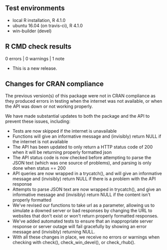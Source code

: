 ## Test environments
* local R installation, R 4.1.0
* ubuntu 16.04 (on travis-ci), R 4.1.0
* win-builder (devel)

## R CMD check results

0 errors | 0 warnings | 1 note

* This is a new release.

## Changes for CRAN compliance

The previous version(s) of this package were not in CRAN compliance as they produced errors in testing when the internet was not available, or when the API was down or not working properly.

We have made substantial updates to both the package and the API to prevent these issues, including:

* Tests are now skipped if the internet is unavailable
* Functions will give an informative message and (invisibly) return NULL if the internet is not available
* The API has been updated to only return a HTTP status code of 200 when it will be returning properly formatted json
* The API status code is now checked before attempting to parse the JSON text (which was one source of problems), and parsing is only done when status == 200
* API queries are now wrapped in a trycatch(), and will give an informative message and (invisibly) return NULL if there is a problem with the API response
* Attempts to parse JSON text are now wrapped in trycatch(), and give an informative message and (invisibly) return NULL if the content isn't properly formatted
* We've revised our functions to take url as a parameter, allowing us to simulate a downed server or bad responses by changing the URL to websites that don't exist or won't return properly formatted responses.
* We've added automated tests to ensure that an inappropriate server response or server outage will fail gracefully by showing an error message and (invisibly) returning NULL. 
* With all these changes in place, we receive no errors or warnings when checking with check(), check_win_devel(), or check_rhub().